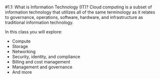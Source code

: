 #1.1: What is Information Technology (IT)?
Cloud computing is a subset of information technology that utilizes all of the same terminology as it relates to governance, operations, software, hardware, and infrastructure as traditional information technology.

In this class you will explore:
* Compute
* Storage
* Networking
* Security, identity, and compliance
* Billing and cost management
* Management and governance
* And more
